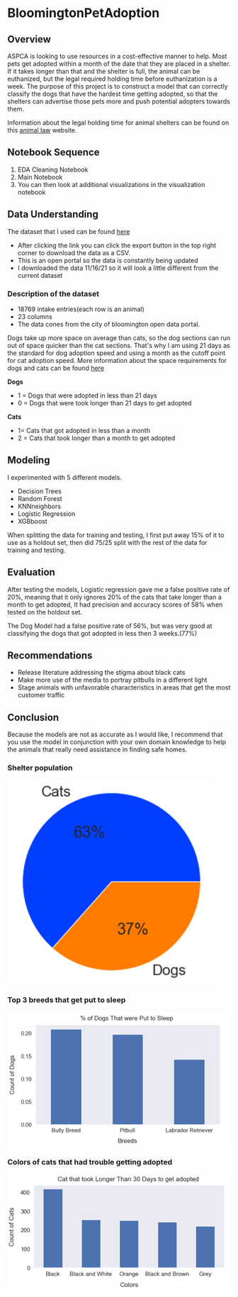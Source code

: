 # BloomingtonPetAdoption

## Overview

ASPCA is looking to use resources in a cost-effective manner to help. Most pets get adopted within a month of the date that they are placed in a shelter. If it takes longer than that and the shelter is full, the animal can be euthanized, but the legal required holding time before euthanization is a week. The purpose of this project is to construct a model that can correctly classify the dogs that have the hardest time getting adopted, so that the shelters can advertise those pets more and push potential adopters towards them.

Information about the legal holding time for animal shelters can be found on this [animal law](https://www.animallaw.info/topic/state-holding-period-laws-impounded-animals#:~:text=These%20laws%20provide%20the%20minimum%20required%20period%20that,holding%20period%20runs%20from%20five%20to%20seven%20days.) website.

## Notebook Sequence
1.  EDA Cleaning Notebook
2.  Main Notebook
3.  You can then look at additional visualizations in the visualization notebook

## Data Understanding

The dataset that I used can be found [here](https://bloomington.data.socrata.com/dataset/Animal-Shelter-Animals/e245-r9ub)
  - After clicking the link you can click the export button in the top right corner to download the data as a CSV.
  - This is an open portal so the data is constantly being updated
  - I downloaded the data 11/16/21 so it will look a little different from the current dataset


### Description of the dataset
- 18769 intake entries(each row is an animal)
- 23 columns
- The data cones from the city of bloomington open data portal.
 

Dogs take up more space on average than cats, so the dog sections can run out of space quicker than the cat sections. That's why I am using 21 days as the standard for dog adoption speed and using a month as the cutoff point for cat adoption speed. More information about the space requirements for dogs and cats can be found [here](https://www.maddiesfund.org/design-for-shelter-animals.htm)

__Dogs__ 
  - 1 = Dogs that were adopted in less than 21 days
  - 0 = Dogs that were took longer than 21 days to get adopted

__Cats__ 
  - 1= Cats that got adopted in less than a month
  - 2 = Cats that took longer than a month to get adopted

## Modeling

I experimented with 5 different models. 
- Decision Trees
- Random Forest
- KNNneighbors
- Logistic Regression
- XGBboost

When splitting the data for training and testing, I first put away 15% of it to use as a holdout set, then did 75/25 split with the rest of the data for training and testing.

## Evaluation

After testing the models, Logistic regression gave me a false positive rate of 20%, meaning that it only ignores 20% of the cats that take longer than a month to get adopted, It had precision and accuracy scores of 58% when tested on the holdout set.

The Dog Model had a false positive rate of 56%, but was very good at classifying the dogs that got adopted in less then 3 weeks.(77%)

## Recommendations

- Release literature addressing the stigma about black cats
- Make more use of the media to portray pitbulls in a different light
- Stage animals with unfavorable characteristics in areas that get the most customer traffic

## Conclusion

Because the models are not as accurate as I would like, I recommend that you use the model in conjunction with your own domain knowledge to help the animals that really need assistance in finding safe homes.

### Shelter population
![graph1](https://github.com/wharr1203/BloomingtonPetAdoption/blob/main/Images/shelter.png)

### Top 3 breeds that get put to sleep
![graph2](https://github.com/wharr1203/BloomingtonPetAdoption/blob/main/Images/dogs.png)

### Colors of cats that had trouble getting adopted
![graph3](https://github.com/wharr1203/BloomingtonPetAdoption/blob/main/Images/cats.png)
